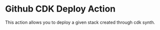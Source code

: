# Github CDK Deploy Action

This action allows you to deploy a given stack created through cdk synth.